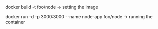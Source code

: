 docker build -t foo/node  -> setting the image

docker run -d -p 3000:3000 --name node-app foo/node -> running the container